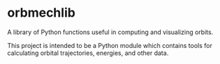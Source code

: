 # orbmechlib
A library of Python functions useful in computing and visualizing orbits.

This project is intended to be a Python module which contains tools for calculating orbital trajectories, energies, and other data.
